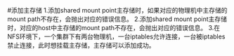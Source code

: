 #添加主存储
1.添加shared mount point主存储时，如果对应的物理机中主存储的mount path不存在，会抛出对应的错误信息。
2.添加shared mount point主存储时，对应的host中主存储的mount path不存在，会抛出对应的错误信息。
3.在NFS环境下，一个集群下有两台物理机，一台iptables允许连接，一台被iptables禁止连接，此时想挂载主存储，主存储可以添加成功。